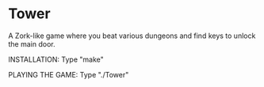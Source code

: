 # Tower
A Zork-like game where you beat various dungeons and find keys to unlock the main door.

INSTALLATION:
Type "make"

PLAYING THE GAME:
Type "./Tower"
